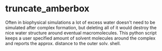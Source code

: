 # truncate_amberbox
Often in biophysical simulations a lot of excess water doesn't need to be simulated after complex formation, but deleting all of it would destroy the nice water structure around eventual macromolecules. This python script keeps a user specified amount of solvent molecules around the complex and reports the approx. distance to the outer solv. shell.
